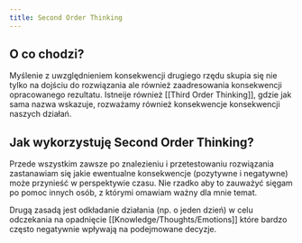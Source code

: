 ```yaml
---
title: Second Order Thinking
---
```


## O co chodzi?
Myślenie z uwzględnieniem konsekwencji drugiego rzędu skupia się nie tylko na dojściu do rozwiązania ale również zaadresowania konsekwencji opracowanego rezultatu. Istneije również [[Third Order Thinking]], gdzie jak sama nazwa wskazuje, rozważamy również konsekwencje konsekwencji naszych działań.

## Jak wykorzystuję Second Order Thinking?
Przede wszystkim zawsze po znalezieniu i przetestowaniu rozwiązania zastanawiam się jakie ewentualne konsekwencje (pozytywne i negatywne) może przynieść w perspektywie czasu. Nie rzadko aby to zauważyć sięgam po pomoc innych osób, z którymi omawiam ważny dla mnie temat. 

Drugą zasadą jest odkładanie działania (np. o jeden dzień) w celu odczekania na opadnięcie [[Knowledge/Thoughts/Emotions]] które bardzo często negatywnie wpływają na podejmowane decyzje.

